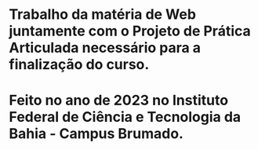 # Trabalho da matéria de Web juntamente com o Projeto de Prática Articulada necessário para a finalização do curso.
# Feito no ano de 2023 no Instituto Federal de Ciência e Tecnologia da Bahia - Campus Brumado.
